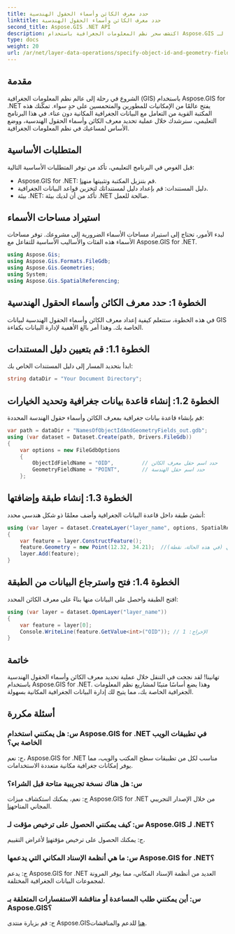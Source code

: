 ```yaml
---
title: حدد معرف الكائن وأسماء الحقول الهندسية
linktitle: حدد معرف الكائن وأسماء الحقول الهندسية
second_title: Aspose.GIS .NET API
description: اكتشف سحر نظم المعلومات الجغرافية باستخدام Aspose.GIS لـ .NET! إدارة البيانات الجغرافية المكانية دون عناء. قم بالتنزيل الآن وأطلق العنان لقوة الذكاء المكاني.
type: docs
weight: 20
url: /ar/net/layer-data-operations/specify-object-id-and-geometry-field-names/
---
```

## مقدمة
الشروع في رحلة إلى عالم نظم المعلومات الجغرافية (GIS) باستخدام Aspose.GIS for .NET يفتح عالمًا من الإمكانيات للمطورين والمتحمسين على حدٍ سواء. تمكّنك هذه المكتبة القوية من التعامل مع البيانات الجغرافية المكانية دون عناء. في هذا البرنامج التعليمي، سنرشدك خلال عملية تحديد معرف الكائن وأسماء الحقول الهندسية، ووضع الأساس لمساعيك في نظم المعلومات الجغرافية.
## المتطلبات الأساسية
قبل الغوص في البرنامج التعليمي، تأكد من توفر المتطلبات الأساسية التالية:
-  Aspose.GIS for .NET: قم بتنزيل المكتبة وتثبيتها من[هنا](https://releases.aspose.com/gis/net/).
- دليل المستندات: قم بإعداد دليل لمستنداتك لتخزين قواعد البيانات الجغرافية.
- بيئة .NET: تأكد من أن لديك بيئة .NET صالحة للعمل.
## استيراد مساحات الأسماء
لبدء الأمور، تحتاج إلى استيراد مساحات الأسماء الضرورية إلى مشروعك. توفر مساحات الأسماء هذه الفئات والأساليب الأساسية للتفاعل مع Aspose.GIS for .NET.
```csharp
using Aspose.Gis;
using Aspose.Gis.Formats.FileGdb;
using Aspose.Gis.Geometries;
using System;
using Aspose.Gis.SpatialReferencing;
```
## الخطوة 1: حدد معرف الكائن وأسماء الحقول الهندسية
في هذه الخطوة، ستتعلم كيفية إعداد معرف الكائن وأسماء الحقول الهندسية لبيانات GIS الخاصة بك. وهذا أمر بالغ الأهمية لإدارة البيانات بكفاءة.
## الخطوة 1.1: قم بتعيين دليل المستندات
ابدأ بتحديد المسار إلى دليل المستندات الخاص بك:
```csharp
string dataDir = "Your Document Directory";
```
## الخطوة 1.2: إنشاء قاعدة بيانات جغرافية وتحديد الخيارات
قم بإنشاء قاعدة بيانات جغرافية بمعرف الكائن وأسماء حقول الهندسة المحددة:
```csharp
var path = dataDir + "NamesOfObjectIdAndGeometryFields_out.gdb";
using (var dataset = Dataset.Create(path, Drivers.FileGdb))
{
    var options = new FileGdbOptions
    {
        ObjectIdFieldName = "OID",         // حدد اسم حقل معرف الكائن
        GeometryFieldName = "POINT",       // حدد اسم حقل الهندسة
    };
```
## الخطوة 1.3: إنشاء طبقة وإضافتها
أنشئ طبقة داخل قاعدة البيانات الجغرافية وأضف معلمًا ذو شكل هندسي محدد:
```csharp
using (var layer = dataset.CreateLayer("layer_name", options, SpatialReferenceSystem.Wgs84))
{
    var feature = layer.ConstructFeature();
    feature.Geometry = new Point(12.32, 34.21);  //حدد الشكل الهندسي (في هذه الحالة، نقطة)
    layer.Add(feature);
}
```
## الخطوة 1.4: فتح واسترجاع البيانات من الطبقة
افتح الطبقة واحصل على البيانات منها بناءً على معرف الكائن المحدد:
```csharp
using (var layer = dataset.OpenLayer("layer_name"))
{
    var feature = layer[0];
    Console.WriteLine(feature.GetValue<int>("OID")); // الإخراج: 1
}
```
## خاتمة
تهانينا! لقد نجحت في التنقل خلال عملية تحديد معرف الكائن وأسماء الحقول الهندسية باستخدام Aspose.GIS for .NET. وهذا يضع أساسًا متينًا لمشاريع نظم المعلومات الجغرافية الخاصة بك، مما يتيح لك إدارة البيانات الجغرافية المكانية بسهولة.
## أسئلة مكررة
### س: هل يمكنني استخدام Aspose.GIS for .NET في تطبيقات الويب الخاصة بي؟
ج: نعم، Aspose.GIS for .NET مناسب لكل من تطبيقات سطح المكتب والويب، مما يوفر إمكانات جغرافية مكانية متعددة الاستخدامات.
### س: هل هناك نسخة تجريبية متاحة قبل الشراء؟
 ج: نعم، يمكنك استكشاف ميزات Aspose.GIS for .NET من خلال الإصدار التجريبي المجاني المتاح[هنا](https://releases.aspose.com/).
### س: كيف يمكنني الحصول على ترخيص مؤقت لـ Aspose.GIS لـ .NET؟
 ج: يمكنك الحصول على ترخيص مؤقت[هنا](https://purchase.aspose.com/temporary-license/) لأغراض التقييم.
### س: ما هي أنظمة الإسناد المكاني التي يدعمها Aspose.GIS for .NET؟
ج: يدعم Aspose.GIS for .NET العديد من أنظمة الإسناد المكاني، مما يوفر المرونة لمجموعات البيانات الجغرافية المختلفة.
### س: أين يمكنني طلب المساعدة أو مناقشة الاستفسارات المتعلقة بـ Aspose.GIS؟
 ج: قم بزيارة منتدى Aspose.GIS[هنا](https://forum.aspose.com/c/gis/33) للدعم والمناقشات.